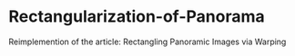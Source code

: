 # Rectangularization-of-Panorama
Reimplemention of the article: Rectangling Panoramic Images via Warping
